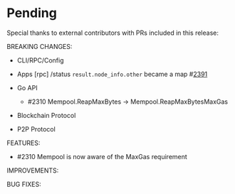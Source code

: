 # Pending

Special thanks to external contributors with PRs included in this release:

BREAKING CHANGES:

* CLI/RPC/Config

* Apps
  [rpc] /status `result.node_info.other` became a map #[2391](https://github.com/tendermint/tendermint/issues/2391)

* Go API
  * \#2310 Mempool.ReapMaxBytes -> Mempool.ReapMaxBytesMaxGas
* Blockchain Protocol

* P2P Protocol


FEATURES:
  * \#2310 Mempool is now aware of the MaxGas requirement

IMPROVEMENTS:

BUG FIXES:
